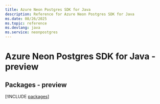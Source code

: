 ```yaml
---
title: Azure Neon Postgres SDK for Java
description: Reference for Azure Neon Postgres SDK for Java
ms.date: 08/26/2025
ms.topic: reference
ms.devlang: java
ms.service: neonpostgres
---
```

# Azure Neon Postgres SDK for Java - preview
## Packages - preview
[!INCLUDE [packages](neon-postgres-index.md)]
